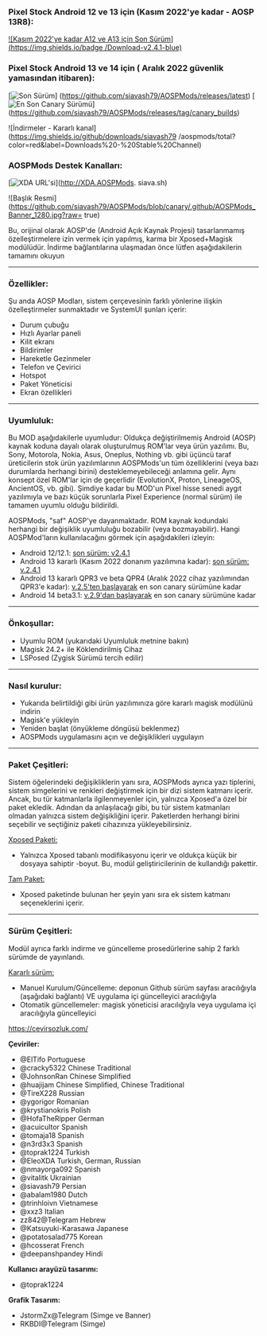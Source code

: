### Pixel Stock Android 12 ve 13 için (Kasım 2022'ye kadar - AOSP 13R8):
[![Kasım 2022'ye kadar A12 ve A13 için Son Sürüm](https://img.shields.io/badge /Download-v2.4.1-blue)](https://github.com/toprak1224/AOSP-Docker-Yap--Ortam-/tree/main)

### Pixel Stock Android 13 ve 14 için ( Aralık 2022 güvenlik yamasından itibaren):
[![Son Sürüm](https://github.com/toprak1224/AOSP-Docker-Yap--Ortam-/tree/main)] (https://github.com/siavash79/AOSPMods/releases/latest)
[![En Son Canary Sürümü](https://github.com/toprak1224/AOSP-Docker-Yap--Ortam-/tree/main)] (https://github.com/siavash79/AOSPMods/releases/tag/canary_builds)

![İndirmeler - Kararlı kanal](https://img.shields.io/github/downloads/siavash79 /aospmods/total?color=red&label=Downloads%20-%20Stable%20Channel)

### **AOSPMods Destek Kanalları:**

[![XDA URL'si ](https://img.shields.io/twitter/url?label=XDA%20Developers&logo=XDA-Developers&style=social&url=http://XDA.AOSPMods.siava.sh)](http://XDA.AOSPMods. siava.sh)


![Başlık Resmi](https://github.com/siavash79/AOSPMods/blob/canary/.github/AOSPMods_Banner_1280.jpg?raw= true)

Bu, orijinal olarak AOSP'de (Android Açık Kaynak Projesi) tasarlanmamış özelleştirmelere izin vermek için yapılmış, karma bir Xposed+Magisk modülüdür. İndirme bağlantılarına ulaşmadan önce lütfen aşağıdakilerin tamamını okuyun
<hr>

### **Özellikler:**
Şu anda AOSP Modları, sistem çerçevesinin farklı yönlerine ilişkin özelleştirmeler sunmaktadır ve SystemUI şunları içerir:
- Durum çubuğu
- Hızlı Ayarlar paneli
- Kilit ekranı
- Bildirimler
- Hareketle Gezinmeler
- Telefon ve Çevirici
- Hotspot
- Paket Yöneticisi
- Ekran özellikleri
<hr>

### **Uyumluluk:**
Bu MOD aşağıdakilerle uyumludur: Oldukça değiştirilmemiş Android (AOSP) kaynak koduna dayalı olarak oluşturulmuş ROM'lar veya ürün yazılımı. Bu, Sony, Motorola, Nokia, Asus, Oneplus, Nothing vb. gibi üçüncü taraf üreticilerin stok ürün yazılımlarının AOSPMods'un tüm özelliklerini (veya bazı durumlarda herhangi birini) desteklemeyebileceği anlamına gelir. Aynı konsept özel ROM'lar için de geçerlidir (EvolutionX, Proton, LineageOS, AncientOS, vb. gibi). Şimdiye kadar bu MOD'un Pixel hisse senedi aygıt yazılımıyla ve bazı küçük sorunlarla Pixel Experience (normal sürüm) ile tamamen uyumlu olduğu bildirildi.

AOSPMods, "saf" AOSP'ye dayanmaktadır. ROM kaynak kodundaki herhangi bir değişiklik uyumluluğu bozabilir (veya bozmayabilir). Hangi AOSPMod'ların kullanılacağını görmek için aşağıdakileri izleyin:

- Android 12/12.1: [son sürüm: v2.4.1](https://github.com/toprak1224/AOSP-Docker-Yap--Ortam-/tree/main)
- Android 13 kararlı (Kasım 2022 donanım yazılımına kadar): [son sürüm: v.2.4.1](https://github.com/toprak1224/AOSP-Docker-Yap--Ortam-/tree/main)
- Android 13 kararlı QPR3 ve beta QPR4 (Aralık 2022 cihaz yazılımından QPR3'e kadar): [v.2.5'ten başlayarak](https://github.com/toprak1224/AOSP-Docker-Yap--Ortam-/tree/main) en son canary sürümüne kadar
- Android 14 beta3.1: [v.2.9'dan başlayarak](https://github.com/toprak1224/AOSP-Docker-Yap--Ortam-/tree/main) en son canary sürümüne kadar
<hr>

### **Önkoşullar:**
- Uyumlu ROM (yukarıdaki Uyumluluk metnine bakın)
- Magisk 24.2+ ile Köklendirilmiş Cihaz
- LSPosed (Zygisk Sürümü tercih edilir)
<hr>

### **Nasıl kurulur:**
- Yukarıda belirtildiği gibi ürün yazılımınıza göre kararlı magisk modülünü indirin
- Magisk'e yükleyin
- Yeniden başlat (önyükleme döngüsü beklenmez)
- AOSPMods uygulamasını açın ve değişiklikleri uygulayın
<hr>

### **Paket Çeşitleri:**
Sistem öğelerindeki değişikliklerin yanı sıra, AOSPMods ayrıca yazı tiplerini, sistem simgelerini ve renkleri değiştirmek için bir dizi sistem katmanı içerir.
Ancak, bu tür katmanlarla ilgilenmeyenler için, yalnızca Xposed'a özel bir paket ekledik. Adından da anlaşılacağı gibi, bu tür sistem katmanları olmadan yalnızca sistem değişikliğini içerir. Paketlerden herhangi birini seçebilir ve seçtiğiniz paketi cihazınıza yükleyebilirsiniz.

<ins>Xposed Paketi:</ins>
- Yalnızca Xposed tabanlı modifikasyonu içerir ve oldukça küçük bir dosyaya sahiptir -boyut. Bu, modül geliştiricilerinin de kullandığı pakettir.

<ins>Tam Paket:</ins>
- Xposed paketinde bulunan her şeyin yanı sıra ek sistem katmanı seçeneklerini içerir.
<hr>

### **Sürüm Çeşitleri:**
Modül ayrıca farklı indirme ve güncelleme prosedürlerine sahip 2 farklı sürümde de yayınlandı.

<ins >Kararlı sürüm:</ins>
- Manuel Kurulum/Güncelleme: deponun Github sürüm sayfası aracılığıyla (aşağıdaki bağlantı) VE uygulama içi güncelleyici aracılığıyla
- Otomatik güncellemeler: magisk yöneticisi aracılığıyla veya uygulama içi aracılığıyla güncelleyici


https://cevirsozluk.com/

**Çeviriler:**
- @ElTifo Portuguese
- @cracky5322 Chinese Traditional
- @JohnsonRan Chinese Simplified
- @huajijam Chinese Simplified, Chinese Traditional
- @TireX228 Russian
- @ygorigor Romanian
- @krystianokris Polish
- @HofaTheRipper German
- @acuicultor Spanish
- @tomaja18 Spanish
- @n3rd3x3 Spanish
- @toprak1224 Turkish
- @EleoXDA Turkish, German, Russian
- @nmayorga092   Spanish
- @vitalitk Ukrainian
- @siavash79 Persian
- @abalam1980 Dutch
- @trinhloivn Vietnamese
- @xxz3 Italian
- zz842@Telegram Hebrew
- @Katsuyuki-Karasawa Japanese
- @potatosalad775 Korean
- @hcosserat French
- @deepanshpandey Hindi

**Kullanıcı arayüzü tasarımı:**  
- @toprak1224  

**Grafik Tasarım:**  
- JstormZx@Telegram (Simge ve Banner) 
- RKBDI@Telegram  (Simge)

